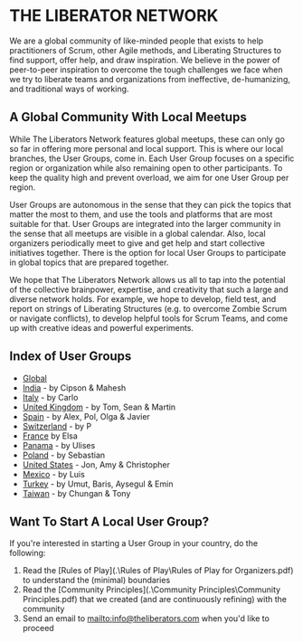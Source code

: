 # THE LIBERATOR NETWORK

We are a global community of like-minded people that exists to help practitioners of Scrum, other Agile methods, and Liberating Structures to find support, offer help, and draw inspiration. We believe in the power of peer-to-peer inspiration to overcome the tough challenges we face when we try to liberate teams and organizations from ineffective, de-humanizing, and traditional ways of working.

## A Global Community With Local Meetups

While The Liberators Network features global meetups, these can only go so far in offering more personal and local support. This is where our local branches, the User Groups, come in. Each User Group focuses on a specific region or organization while also remaining open to other participants. To keep the quality high and prevent overload, we aim for one User Group per region. 

User Groups are autonomous in the sense that they can pick the topics that matter the most to them, and use the tools and platforms that are most suitable for that. User Groups are integrated into the larger community in the sense that all meetups are visible in a global calendar. Also, local organizers periodically meet to give and get help and start collective initiatives together. There is the option for local User Groups to participate in global topics that are prepared together.

We hope that The Liberators Network allows us all to tap into the potential of the collective brainpower, expertise, and creativity that such a large and diverse network holds. For example, we hope to develop, field test, and report on strings of Liberating Structures (e.g. to overcome Zombie Scrum or navigate conflicts), to develop helpful tools for Scrum Teams, and come up with creative ideas and powerful experiments.

## Index of User Groups

- [Global](https://www.meetup.com/The-Liberators/)
- [India](http://bit.ly/2Xcfntq) - by Cipson & Mahesh
- [Italy](http://bit.ly/2Xcfntq) - by Carlo
- [United Kingdom](http://bit.ly/2Xcfntq) - by Tom, Sean & Martin
- [Spain](http://bit.ly/2Xcfntq) - by Alex, Pol, Olga & Javier
- [Switzerland](http://bit.ly/2Xcfntq) - by P
- [France]() by Elsa
- [Panama](http://bit.ly/2Xcfntq) - by Ulises
- [Poland](http://bit.ly/2Xcfntq) - by Sebastian
- [United States](http://bit.ly/2Xcfntq) - Jon, Amy & Christopher
- [Mexico](http://bit.ly/2Xcfntq) - by Luis
- [Turkey]() - by Umut, Baris, Aysegul & Emin
- [Taiwan]() - by Chungan & Tony

## Want To Start A Local User Group?

If you're interested in starting a User Group in your country, do the following:

1. Read the [Rules of Play](.\Rules of Play\Rules of Play for Organizers.pdf) to understand the (minimal) boundaries
2. Read the [Community Principles](.\Community Principles\Community Principles.pdf) that we created (and are continuously refining) with the community
3. Send an email to [mailto:info@theliberators.com](info@theliberators.com) when you'd like to proceed

